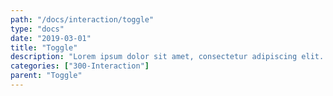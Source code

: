 ```yaml
---
path: "/docs/interaction/toggle"
type: "docs"
date: "2019-03-01"
title: "Toggle"
description: "Lorem ipsum dolor sit amet, consectetur adipiscing elit. Nunc tempus laoreet leo sit amet iaculis."
categories: ["300-Interaction"]
parent: "Toggle"
---
```

